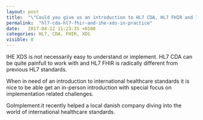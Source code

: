 ```yaml
---
layout: post
title:  "\"Could you give us an introduction to HL7 CDA, HL7 FHIR and IHE XDS in practice?\", Go.it: \"YES WE CAN!\""
permalink:  "hl7-cda-hl7-fhir-and-ihe-xds-in-practice"
date:   2017-04-12 11:23:35 +0100
categories: HL7, CDA, FHIR, XDS
visible: 0
---
```


IHE XDS is not necessarily easy to understand or implement. HL7 CDA can be quite painfull to work with and HL7 FHIR is radically different from previous HL7 standards.

When in need of an introduction to international healthcare standards it is nice to be able get an in-person introduction with special focus on implementation related challenges. 

GoImplement.it recently helped a local danish company diving into the world of international healthcare standards.

